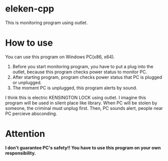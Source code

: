 # eleken-cpp
This is monitoring program using outlet.
# How to use
You can use this program on Windows PC(x86, x64).
1. Before you start monitoring program, you have to put a plug into the outlet, because this program checks power status to monitor PC.
2. After starting program, program checks power status that PC is plugged or unplugged.
3. The moment PC is unplugged, this program alerts by sound.

I think this is electric KENSINGTON LOCK using outlet.
I imagine this program will be used in silent place like library.
When PC will be stolen by someone, the criminal must unplug first.
Then, PC sounds alert, people near PC percieve absconding.

# Attention
**I don't guarantee PC's safety!! You have to use this program on your own responsibility.**
